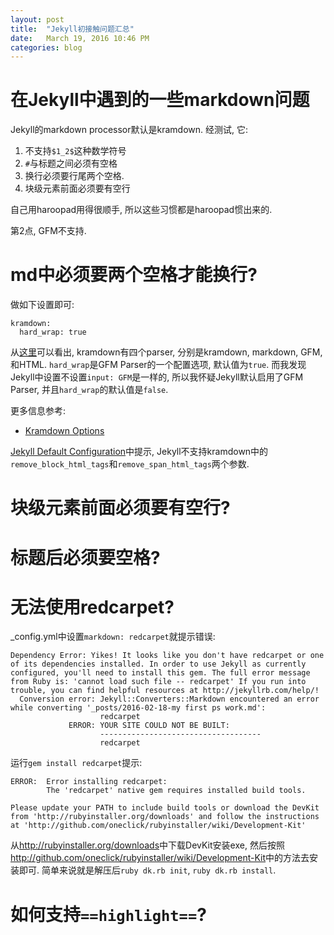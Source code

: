 ```yaml
---
layout: post
title:  "Jekyll初接触问题汇总"
date:   March 19, 2016 10:46 PM
categories: blog
---
```


# 在Jekyll中遇到的一些markdown问题
Jekyll的markdown processor默认是kramdown. 经测试, 它:
1. 不支持`$1_2$`这种数学符号
2. `#`与标题之间必须有空格
3. 换行必须要行尾两个空格.
4. 块级元素前面必须要有空行

自己用haroopad用得很顺手, 所以这些习惯都是haroopad惯出来的.

第2点, GFM不支持.

# md中必须要两个空格才能换行?
做如下设置即可:
```
kramdown:
  hard_wrap: true
```

从[这里](http://kramdown.gettalong.org/parser/gfm.html)可以看出, kramdown有四个parser, 分别是kramdown, markdown, GFM, 和HTML.
`hard_wrap`是GFM Parser的一个配置选项, 默认值为`true`.
而我发现Jekyll中设置不设置`input: GFM`是一样的, 所以我怀疑Jekyll默认启用了GFM Parser, 并且`hard_wrap`的默认值是`false`.

更多信息参考:
* [Kramdown Options](http://kramdown.gettalong.org/options.html)

[Jekyll Default Configuration](https://jekyllrb.com/docs/configuration/#default-configuration)中提示, Jekyll不支持kramdown中的`remove_block_html_tags`和`remove_span_html_tags`两个参数.

# 块级元素前面必须要有空行?

# 标题后必须要空格?

# 无法使用redcarpet?
_config.yml中设置`markdown: redcarpet`就提示错误:

```
Dependency Error: Yikes! It looks like you don't have redcarpet or one of its dependencies installed. In order to use Jekyll as currently configured, you'll need to install this gem. The full error message from Ruby is: 'cannot load such file -- redcarpet' If you run into trouble, you can find helpful resources at http://jekyllrb.com/help/!
  Conversion error: Jekyll::Converters::Markdown encountered an error while converting '_posts/2016-02-18-my first ps work.md':
                    redcarpet
             ERROR: YOUR SITE COULD NOT BE BUILT:
                    ------------------------------------
                    redcarpet
```

运行`gem install redcarpet`提示:

```
ERROR:  Error installing redcarpet:
        The 'redcarpet' native gem requires installed build tools.

Please update your PATH to include build tools or download the DevKit
from 'http://rubyinstaller.org/downloads' and follow the instructions
at 'http://github.com/oneclick/rubyinstaller/wiki/Development-Kit'
```

从<http://rubyinstaller.org/downloads>中下载DevKit安装exe, 然后按照<http://github.com/oneclick/rubyinstaller/wiki/Development-Kit>中的方法去安装即可. 简单来说就是解压后`ruby dk.rb init`, `ruby dk.rb install`.

# 如何支持`==highlight==`?